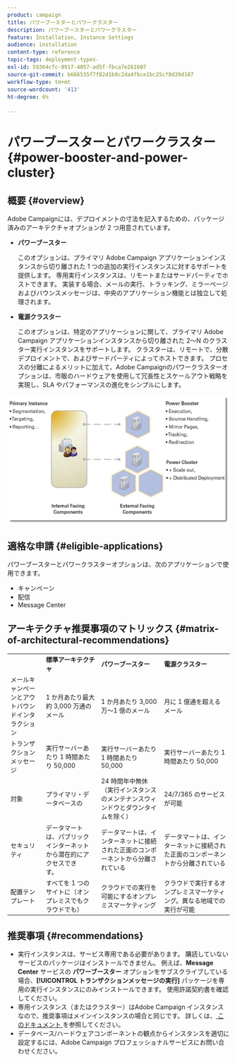 ```yaml
---
product: campaign
title: パワーブースターとパワークラスター
description: パワーブースターとパワークラスター
feature: Installation, Instance Settings
audience: installation
content-type: reference
topic-tags: deployment-types-
exl-id: 59364cfc-9917-4057-ad5f-fbca7e261b07
source-git-commit: b666535f7f82d1b8c2da4fbce1bc25cf8d39d187
workflow-type: tm+mt
source-wordcount: '413'
ht-degree: 6%

---
```


# パワーブースターとパワークラスター{#power-booster-and-power-cluster}



## 概要 {#overview}

Adobe Campaignには、デプロイメントの寸法を記入するための、パッケージ済みのアーキテクチャオプションが 2 つ用意されています。

* **パワーブースター**

  このオプションは、プライマリ Adobe Campaign アプリケーションインスタンスから切り離された 1 つの追加の実行インスタンスに対するサポートを提供します。 専用実行インスタンスは、リモートまたはサードパーティでホストできます。 実装する場合、メールの実行、トラッキング、ミラーページおよびバウンスメッセージは、中央のアプリケーション機能とは独立して処理されます。

* **電源クラスター**

  このオプションは、特定のアプリケーションに関して、プライマリ Adobe Campaign アプリケーションインスタンスから切り離された 2～N のクラスター実行インスタンスをサポートします。 クラスターは、リモートで、分散デプロイメントで、およびサードパーティによってホストできます。 プロセスの分離によるメリットに加えて、Adobe Campaignのパワークラスターオプションは、市販のハードウェアを使用して冗長性とスケールアウト戦略を実現し、SLA やパフォーマンスの進化をシンプルにします。

![](assets/architectural_options_diagram.png)

## 適格な申請 {#eligible-applications}

パワーブースターとパワークラスターオプションは、次のアプリケーションで使用できます。

* キャンペーン
* 配信
* Message Center

## アーキテクチャ推奨事項のマトリックス {#matrix-of-architectural-recommendations}

<table> 
 <tbody> 
  <tr> 
   <td> </td> 
   <td> <strong> 標準アーキテクチャ </strong><br /> </td> 
   <td> <strong> パワーブースター </strong><br /> </td> 
   <td> <strong> 電源クラスター </strong><br /> </td> 
  </tr> 
  <tr> 
   <td> メールキャンペーンとアウトバウンドインタラクション <br /> </td> 
   <td> 1 か月あたり最大約 3,000 万通のメール <br /> </td> 
   <td> 1 か月あたり 3,000 万～1 億のメール <br /> </td> 
   <td> 月に 1 億通を超えるメール <br /> </td> 
  </tr> 
  <tr> 
   <td> トランザクションメッセージ <br /> </td> 
   <td> 実行サーバーあたり 1 時間あたり 50,000<br /> </td> 
   <td> 実行サーバーあたり 1 時間あたり 50,000<br /> </td> 
   <td> 実行サーバーあたり 1 時間あたり 50,000<br /> </td> 
  </tr> 
  <tr> 
   <td> 対象 <br /> </td> 
   <td> プライマリ・データベースの <br /> </td> 
   <td> 24 時間年中無休（実行インスタンスのメンテナンスウィンドウとダウンタイムを除く） <br /> </td> 
   <td> 24/7/365 のサービスが可能 <br /> </td> 
  </tr> 
  <tr> 
   <td> セキュリティ <br /> </td> 
   <td> データマートは、パブリックインターネットから潜在的にアクセスでき <br /> す。 </td> 
   <td> データマートは、インターネットに接続された正面のコンポーネントから分離されている <br /> </td> 
   <td> データマートは、インターネットに接続された正面のコンポーネントから分離されている <br /> </td> 
  </tr> 
  <tr> 
   <td> 配置テンプレート <br /> </td> 
   <td> すべてを 1 つのサイトに（オンプレミスでもクラウドでも） <br /> </td> 
   <td> クラウドでの実行を可能にするオンプレミスマーケティング <br /> </td> 
   <td> クラウドで実行するオンプレミスマーケティング。異なる地域での実行が可能 <br /> </td> 
  </tr> 
 </tbody> 
</table>

## 推奨事項 {#recommendations}

* 実行インスタンスは、サービス専用である必要があります。 購読していないサービスのパッケージはインストールできません。 例えば、**Message Center** サービスの **パワーブースター** オプションをサブスクライブしている場合、**[!UICONTROL トランザクションメッセージの実行]** パッケージを専用の実行インスタンスにのみインストールできます。 使用許諾契約書を確認してください。
* 専用インスタンス（またはクラスター）はAdobe Campaign インスタンスなので、推奨事項はメインインスタンスの場合と同じです。 詳しくは、[ このドキュメント ](../../production/using/foreword.md) を参照してください。
* データベース/ハードウェアコンポーネントの観点からインスタンスを適切に設定するには、Adobe Campaign プロフェッショナルサービスにお問い合わせください。
